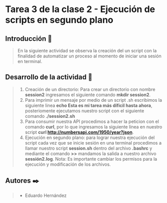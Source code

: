 # Tarea 3 de la clase 2 - Ejecución de scripts en segundo plano

  

## Introducción 🚀

> En la siguiente actividad se observa la creación del un script con la finalidad de automatizar un proceso al momento de iniciar una sesión en terminal.

## Desarrollo de la actividad 🔧

> 1. Creación de un directorio: Para crear un directorio con nombre **session2** ingresamos el siguiente comando **mkdir session2**.
> 2. Para imprimir un mensaje por medio de un script .sh escribimos la siguiente linea **echo  Esta es mi tarea más díficil hasta ahora**, posteriomente ejecutamos nuestro script con el siguiente comando **./session2.sh**
> 3. Para consumir nuestra API procedimos a hacer la peticion con el comando **curl**, por lo que ingresamos la siguiente línea en nuestro script **curl http://numbersapi.com/1950/year?json**.
> 4. Ejecución en segundo plano: para lograr nuestra ejecución del script cada vez que se inicie sesión en una terminal procedimos a llamar nuestro script **session.sh** dentro del archivo **.bashrc** y mediante el comando **>>** mandamos la salida a nuestro archivo **sessión2.log**.
>Nota: Es importante cambiar los permisos para la ejecución y modificación de los archivos.

## Autores ✒️

>  - Eduardo Hernández

